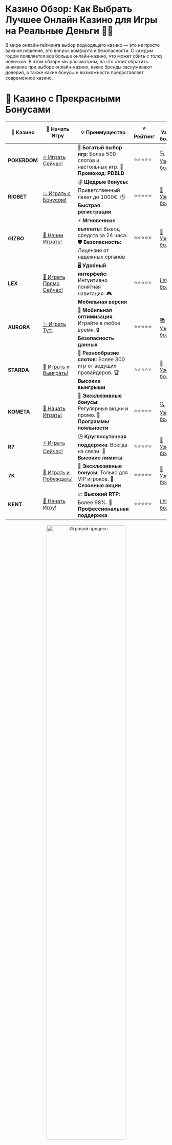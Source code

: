 # **Казино Обзор: Как Выбрать Лучшее Онлайн Казино для Игры на Реальные Деньги 🎰💸**

В мире онлайн-гейминга выбор подходящего казино — это не просто важное решение, это вопрос комфорта и безопасности. С каждым годом появляется все больше онлайн-казино, что может сбить с толку новичков. В этом обзоре мы рассмотрим, на что стоит обратить внимание при выборе онлайн-казино, какие бренды заслуживают доверия, а также какие бонусы и возможности предоставляет современное казино.

# 🌟 Казино с Прекрасными Бонусами

| 🎲 **Казино** | 🔗 **Начать Игру** | 💡 **Преимущество** | ⭐ **Рейтинг** | 🔗 **Узнать больше** | 🆕 **Новая информация** |
|--------------|---------------------|---------------------|----------------|----------------------|-------------------------|
| **POKERDOM**  | [🔥 Играть Сейчас!](https://brandplay.link/4k77v2yx) | 🎉 **Богатый выбор игр**: Более 500 слотов и настольных игр. 🎁 **Промокод**: **PDBLD** | ⭐⭐⭐⭐⭐ | [🔍 Узнать больше](https://brandplay.link/4k77v2yx) | 🏆 **Победители турниров** получают эксклюзивные подарки! |
| **RIOBET**    | [💥 Играть с Бонусом!](https://brandplay.link/7xBLTPyj) | 💰 **Щедрые бонусы**: Приветственный пакет до 1000€. 🕒 **Быстрая регистрация** | ⭐⭐⭐⭐⭐ | [📖 Узнать больше](https://brandplay.link/7xBLTPyj) | 💬 **Поддержка 24/7** для комфортной игры в любое время! |
| **GIZBO**     | [🚀 Начни Играть!](https://brandplay.link/bprXw4YV) | ⚡ **Мгновенные выплаты**: Вывод средств за 24 часа. 🛡️ **Безопасность**: Лицензия от надежных органов | ⭐⭐⭐⭐⭐ | [📝 Узнать больше](https://brandplay.link/bprXw4YV) | 🔒 **SSL-шифрование** для максимальной безопасности данных игроков. |
| **LEX**       | [💎 Играть Прямо Сейчас!](https://brandplay.link/zW4hdDFV) | 🖥️ **Удобный интерфейс**: Интуитивно понятная навигация. 🎮 **Мобильная версия** | ⭐⭐⭐⭐⭐ | [ℹ️ Узнать больше](https://brandplay.link/zW4hdDFV) | 📱 **Поддержка всех мобильных устройств** для удобства игры в любом месте. |
| **AURORA**    | [✨ Играть Тут!](https://10trafic-stat2.com/click/668546556bcc6313411604bd/6766/13032/subaccount) | 📱 **Мобильная оптимизация**: Играйте в любое время. 🔒 **Безопасность данных** | ⭐⭐⭐⭐⭐ | [📚 Узнать больше](https://10trafic-stat2.com/click/668546556bcc6313411604bd/6766/13032/subaccount) | 🌍 **Международная лицензия** на деятельность в разных странах. |
| **STARDА**    | [🎉 Играть и Выиграть!](https://brandplay.link/fB7xwRFL) | 🎰 **Разнообразие слотов**: Более 300 игр от ведущих провайдеров. 🏆 **Высокие выигрыши** | ⭐⭐⭐⭐⭐ | [🔎 Узнать больше](https://brandplay.link/fB7xwRFL) | 🎉 **Ежемесячные турниры** с крупными призами! |
| **KOMETA**    | [🎁 Начать Играть!](https://brandplay.link/8ZymQJV8) | 🎁 **Эксклюзивные бонусы**: Регулярные акции и промо. 🔄 **Программы лояльности** | ⭐⭐⭐⭐⭐ | [🔍 Узнать больше](https://brandplay.link/8ZymQJV8) | 🌟 **Персонализированные предложения** для долгосрочных игроков. |
| **R7**        | [⚡ Играть Сейчас!](https://brandplay.link/bMd3Yjsw) | 🕒 **Круглосуточная поддержка**: Всегда на связи. 💸 **Высокие лимиты** | ⭐⭐⭐⭐⭐ | [📖 Узнать больше](https://brandplay.link/bMd3Yjsw) | 🎯 **Рейтинг игроков** для лучших участников. |
| **7K**        | [🎯 Играть и Побеждать!](https://brandplay.link/BvQyFShp) | 🌟 **Эксклюзивные бонусы**: Только для VIP игроков. 🎉 **Сезонные акции** | ⭐⭐⭐⭐⭐ | [📝 Узнать больше](https://brandplay.link/BvQyFShp) | 🥇 **Особые привилегии** для постоянных игроков. |
| **KENT**      | [🔑 Начать Игру!](https://brandplay.link/Fv2WP3js) | 📈 **Высокий RTP**: Более 98%. 💼 **Профессиональная поддержка** | ⭐⭐⭐⭐⭐ | [ℹ️ Узнать больше](https://brandplay.link/Fv2WP3js) | 💬 **Поддержка на нескольких языках** для удобства игроков. |

<div align="center"> <img src="https://i.pinimg.com/originals/1d/b3/25/1db325483acbe642c6d4e6fdd73a4988.gif" alt="Игровой процесс" width="70%"> </div>
---

# 🚀 Быстрые Выигрыши и Поддержка

| 🎲 **Казино** | 🔗 **Начать Игру** | 💡 **Преимущество** | ⭐ **Рейтинг** | 🔗 **Узнать больше** | 🆕 **Новая информация** |
|--------------|---------------------|---------------------|----------------|----------------------|-------------------------|
| **GAMA**      | [🎯 Играть Прямо Сейчас!](https://brandplay.link/j6NMKsDz) | 🔍 **Интуитивный интерфейс**: Легкость использования. 🏅 **Престижные турниры** | ⭐⭐⭐⭐☆ | [🔎 Узнать больше](https://brandplay.link/j6NMKsDz) | 🏆 **Турниры с большими призами** каждый месяц. |
| **ONION**     | [💥 Играть и Выигрывать!](https://brandplay.link/zBGRVpQ9) | 🤑 **Низкие ставки**: Идеально для начинающих. 🔄 **Быстрые выводы** | ⭐⭐⭐⭐☆ | [🔍 Узнать больше](https://brandplay.link/zBGRVpQ9) | 🎮 **Казино для новичков** с простыми правилами. |
| **ЧЕМПИОН**   | [🏅 Играть в Турнире!](https://temon-gter.cfd/go/lRq?p80412p304504pcc44t17455) | 🏅 **Лояльная программа**: Награды за активность. 🎁 **Ежемесячные бонусы** | ⭐⭐⭐⭐☆ | [📖 Узнать больше](https://temon-gter.cfd/go/lRq?p80412p304504pcc44t17455) | 🥇 **Турниры и лояльность** — каждый шаг вознаграждается. |
| **VAVADA**    | [🚀 Играть Без Ожидания!](https://vavadapartner.pro/?promo=ea5c9275-6854-4505-94fc-95ab18221945-linkb2) | 🚀 **Быстрая регистрация**: Начните играть мгновенно. 🔐 **Безопасные транзакции** | ⭐⭐⭐⭐☆ | [📝 Узнать больше](https://vavadapartner.pro/?promo=ea5c9275-6854-4505-94fc-95ab18221945-linkb2) | 🏆 **Программа для новых игроков** с бонусами за регистрацию. |
| **FRIENDS**   | [🎉 Играть и Развлекаться!](https://gofriends.mba/linkb2) | 🤝 **Социальные игры**: Играйте с друзьями. 🌐 **Мультиплатформенность** | ⭐⭐⭐⭐☆ | [ℹ️ Узнать больше](https://gofriends.mba/linkb2) | 🎮 **Играйте с друзьями** и зарабатывайте бонусы за совместные действия. |
| **1WIN**      | [⚡ Играть и Выигрывать!](https://brandplay.link/smXVpBbG) | 🏆 **Спортивные ставки**: Широкий выбор видов спорта. 💵 **Высокие коэффициенты** | ⭐⭐⭐⭐☆ | [📚 Узнать больше](https://brandplay.link/smXVpBbG) | ⚽ **Бонусы на спортивные ставки** для активных игроков. |
| **DRIP**      | [💥 Играть Сразу!](https://drp-ircp01.com/c07e6a3db) | 🌐 **Инновационные игры**: Новейшие игровые технологии. 🛡️ **Высокая безопасность** | ⭐⭐⭐⭐☆ | [🔎 Узнать больше](https://drp-ircp01.com/c07e6a3db) | 🔧 **Инновационные функции** для удобства игры. |
| **JOYCASINO** | [🎰 Играть И Побеждать!](https://rpc30.call2me.pro/?/ru/registration?apkpop=0&partner=p24970p3291217pc98f) | 🎁 **Приятные бонусы**: Ежедневные акции и подарки. 🕹️ **Разнообразие игр** | ⭐⭐⭐⭐☆ | [🔍 Узнать больше](https://rpc30.call2me.pro/?/ru/registration?apkpop=0&partner=p24970p3291217pc98f) | 🎉 **Щедрые фриспины** для новых игроков. |
| **PLAYFORTUNA** | [🔥 Играть С Бонусом!](https://fortunapromo.net/alt/playfortuna/registration?0dc4a9362a71feb7e3f165fb8e766f70) | 🎉 **Регулярные акции**: Бонусы, фриспины и многое другое. 🏅 **Турниры** | ⭐⭐⭐⭐☆ | [📚 Узнать больше](https://fortunapromo.net/alt/playfortuna/registration?0dc4a9362a71feb7e3f165fb8e766f70) | 🎯 **Выгодные предложения** на популярные игры. |
| **SYKAA**     | [💸 Играть Сейчас!](https://s-two-way.com/?source=linkb2&pid=30697) | 💸 **Доступные ставки**: Идеально для новичков. 🎁 **Щедрые бонусы** | ⭐⭐⭐⭐☆ | [🔍 Узнать больше](https://s-two-way.com/?source=linkb2&pid=30697) | 💥 **Акции с большими бонусами** для новичков и опытных игроков. |

<div align="center"> <img src="https://schaeffers-cdn.s3.amazonaws.com/images/default-source/schaeffers-cdn-images/default-images/sectors/bigstock-casino-gambling-concept-with-f-369012793.jpg?sfvrsn=493ad806_4" alt="Игровой процесс" width="70%"> </div>
---

# 💸 Казино с Привлекательными Программами Лояльности

| 🎲 **Казино** | 🔗 **Начать Игру** | 💡 **Преимущество** | ⭐ **Рейтинг** | 🔗 **Узнать больше** | 🆕 **Новая информация** |
|--------------|---------------------|---------------------|----------------|----------------------|-------------------------|
| **KOMETA**    | [🎯 Начни Играть!](https://brandplay.link/8ZymQJV8) | 🎁 **Эксклюзивные бонусы**: Регулярные акции и промо. 🔄 **Программы лояльности** | ⭐⭐⭐⭐⭐ | [🔍 Узнать больше](https://brandplay.link/8ZymQJV8) | 🌟 **Персонализированные предложения** для долгосрочных игроков. |
| **1Xslots**   | [🏅 Играть Прямо Сейчас!](https://brandplay.link/hSB1khtr) | 🎉 **Множество акций**: Еженедельные бонусы и турниры. 🛡️ **Безопасность** | ⭐⭐⭐⭐⭐ | [📚 Узнать больше](https://brandplay.link/hSB1khtr) | 🏅 **Награды за активность**: участники программы лояльности получают специальные привилегии. |
| **R7**        | [🚀 Играть Сейчас!](https://brandplay.link/bMd3Yjsw) | 🕒 **Круглосуточная поддержка**: Всегда на связи. 💸 **Высокие лимиты** | ⭐⭐⭐⭐⭐ | [📖 Узнать больше](https://brandplay.link/bMd3Yjsw) | 💬 **VIP-поддержка** для постоянных игроков с приоритетом. |

<div align="center"> <img src="https://i.pinimg.com/originals/1d/b3/25/1db325483acbe642c6d4e6fdd73a4988.gif" alt="Игровой процесс" width="70%"> </div>
---

## Как выбрать онлайн-казино? 🏆📲

Выбор онлайн-казино — это не просто поиск сайта с красивым дизайном. Для безопасной игры и получения удовольствия от процесса важно учесть несколько ключевых факторов.

### 1. **Лицензия и Регулирование** 🛡️

Прежде всего, важно выбирать казино с лицензией. Лицензированные онлайн-казино гарантируют, что они соблюдают законы, защищают данные игроков и обеспечивают честность игр. На сайтах с лицензией вы можете быть уверены, что казино не обманет вас и выплаты будут выполнены в срок.

- **Где искать лицензию?**  
  Лицензии выдают такие регулирующие органы, как **UK Gambling Commission**, **Malta Gaming Authority**, **Curacao eGaming**, и другие. Эти лицензии подтверждают, что казино работает честно и открыто.

### 2. **Выбор Игровых Автоматов и Настольных Игр** 🎰🎲

Одним из основных критериев при выборе казино является разнообразие игр. Хорошее онлайн-казино должно предоставлять широкий выбор слотов, настольных игр (рулетка, покер, баккара) и live-игр с настоящими крупье.

- **Популярные игровые провайдеры**:  
  Среди самых известных производителей игр — **NetEnt**, **Pragmatic Play**, **Microgaming**, **Play’n GO** и другие. Их игры известны высококачественной графикой, инновационными бонусами и щедрыми выплатами.

### 3. **Бонусы и Акции** 🎁🎉

Каждое онлайн-казино предлагает различные бонусы для привлечения новых игроков. Основные бонусы включают:

- **Приветственный бонус** — обычно это бонус на первый депозит или бесплатные вращения для новых игроков.
- **Без депозита бонус** — казино может предложить бонусы за регистрацию, не требующие внесения депозита.
- **Кэшбэк** — возврат части проигранных средств.
- **Фриспины** — бесплатные вращения на слотах.

Важно также проверить условия для отыгрыша бонусов. Часто казино накладывает требования по отыгрышу, которые нужно выполнить, прежде чем вывести выигранные бонусные средства.

### 4. **Методы пополнения и вывода средств** 💳💸

Удобство вывода и пополнения средств — это важный фактор при выборе казино. Вам нужно быть уверенным, что казино поддерживает те методы оплаты, которые вам удобны.

- **Популярные способы оплаты**: кредитные и дебетовые карты (Visa, MasterCard), электронные кошельки (Skrill, Neteller), криптовалюты (Bitcoin, Ethereum) и банковские переводы.
- **Время вывода средств**: качественные казино предлагают быстрые выплаты. В среднем, это занимает от нескольких часов до нескольких дней в зависимости от способа вывода.

### 5. **Мобильная версия и интерфейс** 📱

Сейчас все больше игроков предпочитают играть в казино с мобильных устройств. Убедитесь, что выбранное казино имеет адаптивный сайт или мобильное приложение для комфортной игры на смартфоне или планшете.

## Лучшие онлайн-казино 2024 года 🔥🏆

Ниже приведены несколько онлайн-казино, которые мы рекомендуем по следующим критериям:

### 1. **Pokerdom** ♠️  
**Pokerdom** — это одно из самых популярных онлайн-казино в России, которое предлагает широкий выбор слотов и настольных игр, а также щедрые бонусы для новых игроков. Это лицензированное казино с отличной репутацией и быстрыми выплатами.

### 2. **Riobet** 🎰  
**Riobet** — еще одно проверенное онлайн-казино с отличной коллекцией игр от ведущих разработчиков. Казино также привлекает игроков выгодными бонусами и частыми акциями. **Riobet** предлагает разнообразные способы пополнения и вывода средств.

### 3. **Gizbo** 💎  
**Gizbo** — это новое казино, которое завоевало популярность благодаря простому интерфейсу, большому выбору слотов и бонусам для новичков. Казино поддерживает криптовалютные платежи, что привлекает игроков, интересующихся современными методами оплаты.

### 4. **LEX** 🔑  
**LEX** — это казино с лицензией и широким выбором игр от известных провайдеров. Казино активно предлагает бонусы и фриспины для новых и постоянных игроков, а также имеет высокую репутацию среди геймеров.

### 5. **Kometa** 🚀  
**Kometa** — это онлайн-казино, которое стоит отметить за простоту интерфейса и щедрые бонусы. Казино предлагает широкий выбор слотов и настольных игр, а также регулярные акции для своих пользователей.

## Как играть в онлайн-казино безопасно? 🔒💡

### 1. **Играйте в лицензированные казино**  
Выбирайте только лицензированные онлайн-казино, которые регулируются международными органами. Это гарантирует честность игр и безопасность вашего депозита.

### 2. **Устанавливайте лимиты**  
Ответственная игра важна для всех игроков. Устанавливайте лимиты на депозиты и ставки, чтобы избежать чрезмерных потерь.

### 3. **Проверяйте условия бонусов**  
Перед тем как принимать бонусы, всегда читайте условия отыгрыша. Некоторые бонусы могут иметь высокие требования, и важно знать, как их отыграть.

### 4. **Используйте безопасные способы оплаты**  
Для обеспечения безопасности своих средств выбирайте надежные методы пополнения и вывода средств, такие как электронные кошельки и криптовалюты.

## Заключение 🎯🎉

Выбор онлайн-казино — это ключевая составляющая удачной и безопасной игры. Помните, что нужно выбирать платформу с хорошей репутацией, лицензией и широким выбором игр. **Pokerdom**, **Riobet**, **Gizbo**, **LEX** и **Kometa** — это лишь несколько примеров надежных онлайн-казино, которые предлагают отличные бонусы и широкий ассортимент игр. Играй ответственно и наслаждайся азартом без рисков!

---
*Азартные игры могут вызвать зависимость. Играйте ответственно и выбирайте только лицензированные казино для безопасной игры.*  
